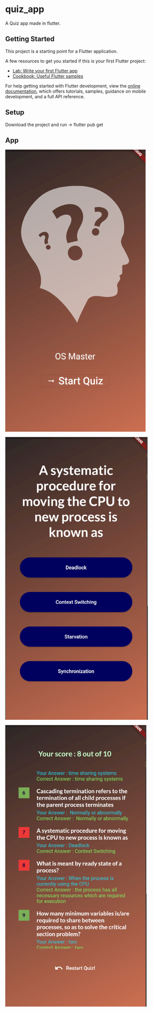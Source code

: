 # quiz_app

A Quiz app made in flutter.

## Getting Started

This project is a starting point for a Flutter application.

A few resources to get you started if this is your first Flutter project:

- [Lab: Write your first Flutter app](https://docs.flutter.dev/get-started/codelab)
- [Cookbook: Useful Flutter samples](https://docs.flutter.dev/cookbook)

For help getting started with Flutter development, view the
[online documentation](https://docs.flutter.dev/), which offers tutorials,
samples, guidance on mobile development, and a full API reference.

## Setup

Download the project and run -> flutter pub get

## App

![Home Page](./assets/images/image-1.png)

![Questions](./assets/images/image-2.png)

![Result Page](./assets/images/image-3.png)
